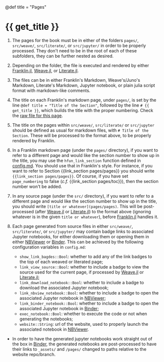 @def title = "Pages"

# {{ get_title }}

1. The pages for the book must be in either of the folders `pages/`, `src/weave/`, `src/literate/`, or `src/jupyter/` in order to be properly processed. They don't need to be in the root of each of these subfolders, they can be further nested as desired.

1. Depending on the folder, the file is executed and rendered by either [Franklin.jl](https://github.com/tlienart/Franklin.jl), [Weave.jl](https://github.com/JunoLab/Weave.jl), or [Literate.jl](https://github.com/fredrikekre/Literate.jl).

1. The files can be in either Franklin's Markdown, Weave's/Juno's Markdown, Literate's Markdown, Jupyter notebook, or plain julia script format with markdown-like comments.

1. The title on each Franklin's markdown page, under `pages/`, is set by the line `@def title = "Title of the Section"`, followed by the line `# {{ get_title }}`, which builds the title with the proper numbering. Check the [raw file for this page](https://github.com/rmsrosa/booksjl-franklin-template/blob/main/pages/pages.md).

1. The title on the pages within `src/weave/`, `src/literate/` or `src/jupyter` should be defined as usual for markdown files, with `# Title of the Section`. These will be processed to the format above, to be properly rendered by Franklin.

1. In a Franklin markdown page (under the `pages/` directory), if you want to refer to a different page and would like the section number to show up in the title, you may use the `hfun_link_section` function defined in [config.md](https://raw.githubusercontent.com/rmsrosa/booksjl-franklin-template/main/config.md). You should use that in Franklin's style. For instance, if you want to refer to Section {{link_section pages/pages}} you should write `{{link_section pages/pages}}`. Of course, if you have set `page_numbering` to false (*c.f.* {{link_section pages/toc}}), then the section number won't be added.

1. In any source page (under the `src/` directory), if you want to refer to a different page and would like the section number to show up in the title, you should write `[title or whatever](pages/pages)`. This will be post-processed (after [Weave.jl](https://github.com/JunoLab/Weave.jl) or [Literate.jl](https://github.com/fredrikekre/Literate.jl)) to the format above (ignoring whatever is in the given `title or whatever`), before [Franklin.jl](https://github.com/tlienart/Franklin.jl) handles it.

1. Each page generated from source files in either `src/weave/`, `src/literate/`, or `src/jupyter/` may contain badge links to associated Jupyter notebooks, for either downloading them or opening them in either [NBViewer](https://nbviewer.org) or [Binder](https://mybinder.org). This can be achieved by the following configuration variables in `config.md`:
    * `show_link_bagdes::Bool`: whether to add any of the link badges to the top of each weaved or literated page;
    * `link_view_source::Bool`: whether to include a badge to view the source used for the current page, if processed by [Weave.jl](https://github.com/JunoLab/Weave.jl) or [Literate.jl](https://github.com/fredrikekre/Literate.jl);
    * `link_download_notebook::Bool`: whether to include a badge to download the associated Jupyter notebook;
    * `link_nbview_notebook::Bool`: whether to include a badge to open the associated Jupyter notebook in [NBViewer](https://nbviewer.org);
    * `link_binder_notebook::Bool`: whether to include a badge to open the associated Jupyter notebook in [Binder](https://mybinder.org);
    * `exec_notebook::Bool`: whether to execute the code or not when generating the notebooks;
    * `website::String`: url of the website, used to properly launch the associated notebook in [NBViewer](https://nbviewer.org).

* In order to have the generated jupyter notebooks work straight out of the box in [Binder](https://mybinder.org), the generated notebooks are post-processed to have their links to `_assets/` and `/pages/` changed to paths relative to the website repo/branch. 
